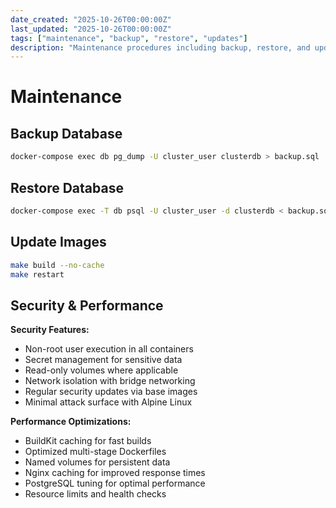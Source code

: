 ```yaml
---
date_created: "2025-10-26T00:00:00Z"
last_updated: "2025-10-26T00:00:00Z"
tags: ["maintenance", "backup", "restore", "updates"]
description: "Maintenance procedures including backup, restore, and updates"
---
```


# Maintenance

## Backup Database

```bash
docker-compose exec db pg_dump -U cluster_user clusterdb > backup.sql
```

## Restore Database

```bash
docker-compose exec -T db psql -U cluster_user -d clusterdb < backup.sql
```

## Update Images

```bash
make build --no-cache
make restart
```

## Security & Performance

**Security Features:**
- Non-root user execution in all containers
- Secret management for sensitive data
- Read-only volumes where applicable
- Network isolation with bridge networking
- Regular security updates via base images
- Minimal attack surface with Alpine Linux

**Performance Optimizations:**
- BuildKit caching for fast builds
- Optimized multi-stage Dockerfiles
- Named volumes for persistent data
- Nginx caching for improved response times
- PostgreSQL tuning for optimal performance
- Resource limits and health checks
